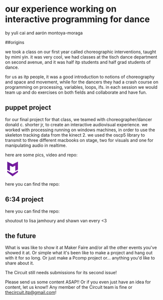 # our experience working on interactive programming for dance
by yuli cai and aarón montoya-moraga

##origins

we took a class on our first year called choreographic interventions, taught
by mimi yin. it was very cool, we had classes at the tisch dance department
on second avenue, and it was half itp students and half grad students of dance.

for us as itp people, it was a good introduction to notions of choreography and space and movement, while for the dancers they had a crash course on programming on processing, variables, loops, ifs. in each session we would team up and do exercises on both fields and collaborate and have fun.

## puppet project

for our final project for that class, we teamed with choreographer/dancer donald c. shorter jr, to create an interactive audiovisual experience. we worked with processing running on windows machines, in order to use the skeleton tracking data from the kinect 2. we used the oscp5 library to transmit to three different macbooks on stage, two for visuals and one for manipulating audio in realtime.

here are some pics, video and repo:

![puppet01](https://github.com/adam-p/markdown-here/raw/master/src/common/images/icon48.png "Logo Title Text 1")

here you can find the repo:


## 6:34 project

here you can find the repo:

shoutout to lisa jamhoury and shawn van every <3

## the future




What is was like to show it at Maker Faire and/or all the other events you've showed it at. Or simple what it's been like to make a project and hang out with it for so long. Or just make a Pcomp project or... anything you'd like to share about it.

The Circuit still needs submissions for its second issue!

Please send us some content ASAP!! Or if you even just have an idea for content, let us know!! Any member of the Circuit team is fine or thecircuit.itp@gmail.com!
